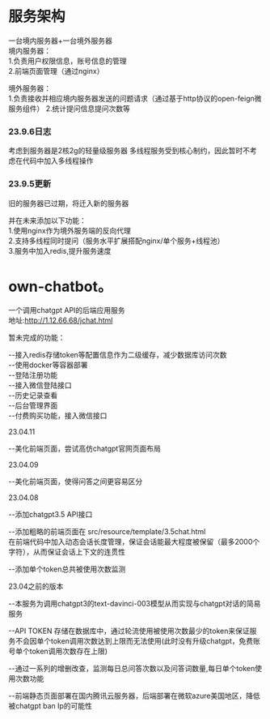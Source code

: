 # 服务架构
一台境内服务器+一台境外服务器  
境内服务器：  
1.负责用户权限信息，账号信息的管理  
2.前端页面管理（通过nginx）  

境外服务器：  
1.负责接收并相应境内服务器发送的问题请求（通过基于http协议的open-feign微服务组件）
2.统计提问信息提问次数等




### 23.9.6日志
考虑到服务器是2核2g的轻量级服务器
多线程服务受到核心制约，因此暂时不考虑在代码中加入多线程操作
  
  
### 23.9.5更新
旧的服务器已过期，将迁入新的服务器  
  
并在未来添加以下功能：    
1.使用nginx作为境外服务端的反向代理    
2.支持多线程同时提问（服务水平扩展搭配nginx/单个服务+线程池）  
3.服务中加入redis,提升服务速度  





# own-chatbot。
一个调用chatgpt API的后端应用服务  
地址:http://1.12.66.68/jchat.html  



暂未完成的功能：  
  
--接入redis存储token等配置信息作为二级缓存，减少数据库访问次数  
--使用docker等容器部署  
--登陆注册功能  
--接入微信登陆接口  
--历史记录查看  
--后台管理界面  
--付费购买功能，接入微信接口  
  
    
23.04.11
  
--美化前端页面，尝试高仿chatgpt官网页面布局
      
      
      
    
23.04.09  

--美化前端页面，使得问答之间更容易区分  
  
    
  
  
23.04.08   
  
--添加chatgpt3.5 API接口  
  
--添加粗略的前端页面在 src/resource/template/3.5chat.html  
  在前端代码中加入动态会话长度管理，保证会话能最大程度被保留（最多2000个字符），从而保证会话上下文的连贯性  
    
--添加单个token总共被使用次数监测  
  
  
  
  
23.04之前的版本  
  
--本服务为调用chatgpt3的text-davinci-003模型从而实现与chatgpt对话的简易服务  
  
--API TOKEN 存储在数据库中，通过轮流使用被使用次数最少的token来保证服务不会因单个token调用次数达到上限而无法使用(此时没有升级chatgpt，免费账号单个token调用次数存在上限)  
  
--通过一系列的增删改查，监测每日总问答次数以及问答词数量,每日单个token使用次数功能  
  
--前端静态页面部署在国内腾讯云服务器，后端部署在微软azure美国地区，降低被chatgpt ban Ip的可能性  
